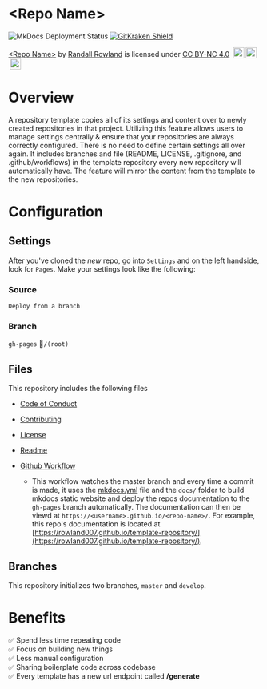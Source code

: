 # \<Repo Name>

![MkDocs Deployment Status](https://github.com/rowland007/template-repository/actions/workflows/mkdocs.yml/badge.svg)  [![GitKraken Shield](https://img.shields.io/badge/Made%20With-GitKraken%20Git%20Tools-teal?style=plastic&logo=gitkraken)](https://www.gitkraken.com/invite/54HeFuDe)

[\<Repo Name>](https://rowland007.github.io/template-repository/) by [Randall Rowland](https://randyrowland.me) is licensed under [CC BY-NC 4.0](https://creativecommons.org/licenses/by-nc/4.0/?ref=chooser-v1) <img style="height:22px!important;margin-left:3px;vertical-align:text-bottom;" src="https://mirrors.creativecommons.org/presskit/icons/cc.svg?ref=chooser-v1"><img style="height:22px!important;margin-left:3px;vertical-align:text-bottom;" src="https://mirrors.creativecommons.org/presskit/icons/by.svg?ref=chooser-v1"><img style="height:22px!important;margin-left:3px;vertical-align:text-bottom;" src="https://mirrors.creativecommons.org/presskit/icons/nc.svg?ref=chooser-v1">

# Overview

A repository template copies all of its settings and content over to newly created repositories in that project. Utilizing this feature allows users to manage settings centrally & ensure that your repositories are always correctly configured. There is no need to define certain settings all over again. It includes branches and file (README, LICENSE, .gitignore, and .github/workflows) in the template repository every new repository will automatically have. The feature will mirror the content from the template to the new repositories.

# Configuration

## Settings

After you've cloned the *new* repo, go into `Settings` and on the left handside, look for `Pages`. Make your settings look like the following:

### Source

`Deploy from a branch`

### Branch

`gh-pages`  :file_folder:`/(root)`

## Files

This repository includes the following files

- [Code of Conduct](CODE_OF_CONDUCT.md)
- [Contributing](CONTRIBUTING.md)
- [License](LICENSE.md)
- [Readme](README.md)

- [Github Workflow](.github/workflows/ci.yml)
    - This workflow watches the master branch and every time a commit is made, it uses the [mkdocs.yml](mkdocs.yml) file and the `docs/` folder to build mkdocs static website and deploy the repos documentation to the `gh-pages` branch automatically. The documentation can then be viewd at `https://<username>.github.io/<repo-name>/`. For example, this repo's documentation is located at [https://rowland007.github.io/template-repository/](https://rowland007.github.io/template-repository/).

## Branches

This repository initializes two branches, `master` and `develop`.

# Benefits

:white_check_mark: Spend less time repeating code   
:white_check_mark: Focus on building new things   
:white_check_mark: Less manual configuration   
:white_check_mark: Sharing boilerplate code across codebase   
:white_check_mark: Every template has a new url endpoint called **/generate**   
